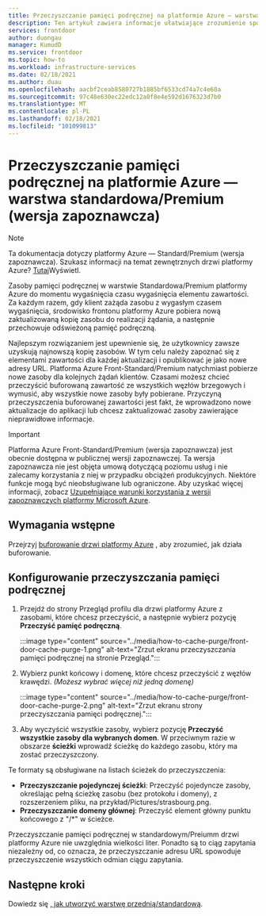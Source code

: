 ```yaml
---
title: Przeczyszczanie pamięci podręcznej na platformie Azure — warstwa standardowa/Premium (wersja zapoznawcza)
description: Ten artykuł zawiera informacje ułatwiające zrozumienie sposobu przeczyszczania pamięci podręcznej w standardowym/Premium drzwi platformy Azure.
services: frontdoor
author: duongau
manager: KumudD
ms.service: frontdoor
ms.topic: how-to
ms.workload: infrastructure-services
ms.date: 02/18/2021
ms.author: duau
ms.openlocfilehash: aacbf2ceab8580727b1885bf6533cd74a7c4e60a
ms.sourcegitcommit: 97c48e630ec22edc12a0f8e4e592d1676323d7b0
ms.translationtype: MT
ms.contentlocale: pl-PL
ms.lasthandoff: 02/18/2021
ms.locfileid: "101099813"
---
```

# <a name="cache-purging-in-azure-front-door-standardpremium-preview"></a>Przeczyszczanie pamięci podręcznej na platformie Azure — warstwa standardowa/Premium (wersja zapoznawcza)

> [!Note]
> Ta dokumentacja dotyczy platformy Azure — Standard/Premium (wersja zapoznawcza). Szukasz informacji na temat zewnętrznych drzwi platformy Azure? [Tutaj](../front-door-overview.md)Wyświetl.

Zasoby pamięci podręcznej w warstwie Standardowa/Premium platformy Azure do momentu wygaśnięcia czasu wygaśnięcia elementu zawartości. Za każdym razem, gdy klient zażąda zasobu z wygasłym czasem wygaśnięcia, środowisko frontonu platformy Azure pobiera nową zaktualizowaną kopię zasobu do realizacji żądania, a następnie przechowuje odświeżoną pamięć podręczną.

Najlepszym rozwiązaniem jest upewnienie się, że użytkownicy zawsze uzyskują najnowszą kopię zasobów. W tym celu należy zapoznać się z elementami zawartości dla każdej aktualizacji i opublikować je jako nowe adresy URL. Platforma Azure Front-Standard/Premium natychmiast pobierze nowe zasoby dla kolejnych żądań klientów. Czasami możesz chcieć przeczyścić buforowaną zawartość ze wszystkich węzłów brzegowych i wymusić, aby wszystkie nowe zasoby były pobierane. Przyczyną przeczyszczenia buforowanej zawartości jest fakt, że wprowadzono nowe aktualizacje do aplikacji lub chcesz zaktualizować zasoby zawierające nieprawidłowe informacje.

> [!IMPORTANT]
> Platforma Azure Front-Standard/Premium (wersja zapoznawcza) jest obecnie dostępna w publicznej wersji zapoznawczej.
> Ta wersja zapoznawcza nie jest objęta umową dotyczącą poziomu usług i nie zalecamy korzystania z niej w przypadku obciążeń produkcyjnych. Niektóre funkcje mogą być nieobsługiwane lub ograniczone.
> Aby uzyskać więcej informacji, zobacz [Uzupełniające warunki korzystania z wersji zapoznawczych platformy Microsoft Azure](https://azure.microsoft.com/support/legal/preview-supplemental-terms/).

## <a name="prerequisites"></a>Wymagania wstępne

Przejrzyj [buforowanie drzwi platformy Azure](concept-caching.md) , aby zrozumieć, jak działa buforowanie.

## <a name="configure-cache-purge"></a>Konfigurowanie przeczyszczania pamięci podręcznej

1. Przejdź do strony Przegląd profilu dla drzwi platformy Azure z zasobami, które chcesz przeczyścić, a następnie wybierz pozycję **Przeczyść pamięć podręczną**.

   :::image type="content" source="../media/how-to-cache-purge/front-door-cache-purge-1.png" alt-text="Zrzut ekranu przeczyszczania pamięci podręcznej na stronie Przegląd.":::

1. Wybierz punkt końcowy i domenę, które chcesz przeczyścić z węzłów krawędzi. *(Możesz wybrać więcej niż jedną domenę)*

   :::image type="content" source="../media/how-to-cache-purge/front-door-cache-purge-2.png" alt-text="Zrzut ekranu strony przeczyszczania pamięci podręcznej.":::

1. Aby wyczyścić wszystkie zasoby, wybierz pozycję **Przeczyść wszystkie zasoby dla wybranych domen**. W przeciwnym razie w obszarze **ścieżki** wprowadź ścieżkę do każdego zasobu, który ma zostać przeczyszczony.

Te formaty są obsługiwane na listach ścieżek do przeczyszczenia:

* **Przeczyszczanie pojedynczej ścieżki**: Przeczyść pojedyncze zasoby, określając pełną ścieżkę zasobu (bez protokołu i domeny), z rozszerzeniem pliku, na przykład/Pictures/strasbourg.png.
* **Przeczyszczanie domeny głównej**: Przeczyść element główny punktu końcowego z "/*" w ścieżce.

Przeczyszczanie pamięci podręcznej w standardowym/Preiumm drzwi platformy Azure nie uwzględnia wielkości liter. Ponadto są to ciąg zapytania niezależny od, co oznacza, że przeczyszczanie adresu URL spowoduje przeczyszczenie wszystkich odmian ciągu zapytania. 

## <a name="next-steps"></a>Następne kroki

Dowiedz się [, jak utworzyć warstwę przednią/standardową](create-front-door-portal.md).
